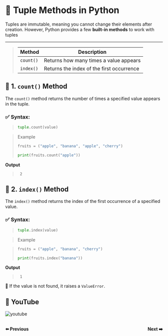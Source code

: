 # 🧰 Tuple Methods in Python

Tuples are immutable, meaning you cannot change their elements after creation. However, Python provides a few **built-in methods** to work with tuples

___

>| Method    | Description                               |
>| --------- | ----------------------------------------- |
>| `count()` | Returns how many times a value appears    |
>| `index()` | Returns the index of the first occurrence |


## 🔸 1. `count()` Method

The `count()` method returns the number of times a specified value appears in the tuple.

### ✅ Syntax:
>```python
>tuple.count(value)
>```

> Example
>```python
>fruits = ("apple", "banana", "apple", "cherry")
>
>print(fruits.count("apple"))
>```

**Output**

>```
>  2
>```

## 🔸 2. `index()` Method

The `index()` method returns the index of the first occurrence of a specified value.

### ✅ Syntax:
>```python
>tuple.index(value)
>```

> Example

>```python
>fruits = ("apple", "banana", "cherry")
>
>print(fruits.index("banana"))
>```

**Output**

>```
>  1
>```

🔸 If the value is not found, it raises a `ValueError`.

##  🎥 YouTube

![youtube]()

<div style="display: flex; justify-content: space-between; margin-top: 30px;">
  <a
  href="python_chapter_11.5_join_tuple.md" style="text-decoration: none; font-weight: bold;">⬅️ Previous</a>
  <a 
  href="python_chapter_12.0_python_set.md" style="text-decoration: none; font-weight: bold;">Next ➡️</a>
</div>